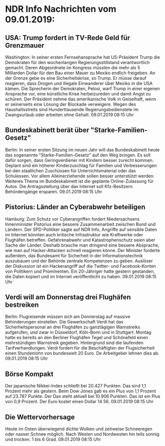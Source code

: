 # NDR Info Nachrichten vom 09.01.2019:


## USA: Trump fordert in TV-Rede Geld für Grenzmauer
Washington: In seiner ersten Fernsehansprache hat US-Präsident Trump die Demokraten für den wochenlangen Regierungsstillstand verantwortlich gemacht. Deren Abgeordnete im Kongress müssten die mehr als 5 Milliarden Dollar für den Bau einer Mauer zu Mexiko endlich freigeben. An der Grenze gebe es eine Sicherheitskrise, so Trump. Er müsse darauf reagieren, dass Drogen und illegale Einwanderer über Mexiko in die USA kämen. Die Sprecherin der Demokraten, Pelosi, warf Trump in einer eigenen Ansprache vor, eine künstliche Krise herbeizureden und damit Angst zu schüren. Der Präsident nehme das amerikanische Volk in Geiselhaft, wenn er seinerseits eine Lösung der Blockade verweigere. Wegen des Haushaltsstreits sind Hunderttausende Regierungsbedienstete im Zwangsurlaub oder arbeiten ohne Gehalt. 09.01.2019 08:15 Uhr 

## Bundeskabinett berät über "Starke-Familien-Gesetz"
Berlin: In seiner ersten Sitzung im neuen Jahr will das Bundeskabinett heute das sogenannte "Starke-Familien-Gesetz" auf den Weg bringen. Es soll dafür sorgen, dass Geringverdiener mit Kindern besser zurecht kommen. Geplant sind ein höherer Kinderzuschlag für Familien und Verbesserungen bei den staatlichen Zuschüssen für Unterrichtsmaterial oder das Schulessen. Vor allem Alleinerziehende sollen besser unterstützt werden. Weiteres Thema im Bundeskabinett ist die geplante Online-Zulassung für Autos. Die Antragsstellung über das Internet soll Kfz-Besitzern Behördengänge ersparen. 09.01.2019 08:15 Uhr 

## Pistorius: Länder an Cyberabwehr beteiligen
Hamburg: Zum Schutz vor Cyberangriffen fordert Niedersachsens Innenminister Pistorius eine bessere Zusammenarbeit zwischen Bund und Ländern. Der SPD-Politiker sagte auf NDR Info, Angriffe auf sensible Daten im Internet könnten auch kritische Infrastruktur wie Kraftwerke oder Flughäfen betreffen. Gefahrenabwehr und Katastrophenschutz seien aber Sache der Länder. Deshalb brauche man dringend eine bessere Absprache, wie man auf Hacker-Attacken schnell reagieren könne. Der Minister forderte außerdem, das Bundesamt für Sicherheit in der Informationstechnik auszubauen und der Behörde zentrale Kompetenzen zu geben. Auslöser der Diskussion ist ein Hackerangriff auf die Twitter- und Facebook-Konten von Politikern und Prominenten. Ein 20-Jähriger hatte gestern gestanden, die Daten kopiert und im Internet veröffentlicht zu haben. 09.01.2019 08:15 Uhr 

## Verdi will am Donnerstag drei Flughäfen bestreiken
Berlin: Flugreisende müssen sich am Donnerstag auf massive Behinderungen einstellen. Die Gewerkschaft Verdi hat das Sicherheitspersonal an drei Flughäfen zu ganztägigen Warnstreiks aufgerufen, und zwar in Düsseldorf, Köln-Bonn und in Stuttgart. Montag hatte es bereits an den Berliner Flughäfen Tegel und Schönefeld einen mehrstündigen Warnstreik gegeben. Hintergrund sind die laufenden Tarifverhandlungen. Verdi fordert für die Beschäftigten der Flugsicherheit einen Stundenlohn von bundesweit 20 Euro. De Arbeitgeber lehnen dies ab. 09.01.2019 08:15 Uhr 

## Börse Kompakt
Der japanische Nikkei-Index schließt bei 20.427 Punkten. Das sind 1,1 Prozent mehr als gestern. Beim Dow Jones gab es ein Plus von 1,1 Prozent auf 23.787 Punkte. Der Dax steht aktuell bei 10.906 Punkten. Das ist ein Plus von 0,9 Prozent. Der Euro kostet einen Dollar 14 56. 09.01.2019 08:15 Uhr 

## Die Wettervorhersage
Heute im Osten überwiegend dichte Wolken und zeitweise Schneeregen oder nasser Schnee möglich. Nach Westen und Nordwesten hin teils sonnig und trocken. 1 bis 6 Grad. 09.01.2019 08:15 Uhr 

